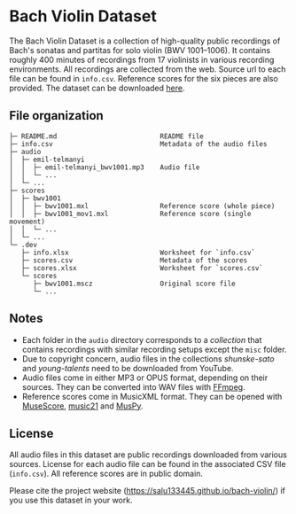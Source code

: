 # Bach Violin Dataset

The Bach Violin Dataset is a collection of high-quality public recordings of Bach's sonatas and partitas for solo violin (BWV 1001–1006). It contains roughly 400 minutes of recordings from 17 violinists in various recording environments. All recordings are collected from the web. Source url to each file can be found in `info.csv`. Reference scores for the six pieces are also provided. The dataset can be downloaded [here](https://github.com/salu133445/bach-violin/releases).

## File organization

```text
├─ README.md                          README file
├─ info.csv                           Metadata of the audio files
├─ audio
│  ├─ emil-telmanyi
│  │  ├─ emil-telmanyi_bwv1001.mp3    Audio file
│  │  └─ ...
│  └─ ...
├─ scores
│  ├─ bwv1001
│  │  ├─ bwv1001.mxl                  Reference score (whole piece)
│  │  ├─ bwv1001_mov1.mxl             Reference score (single movement)
│  │  └─ ...
│  └─ ...
└─ .dev
   ├─ info.xlsx                       Worksheet for `info.csv`
   ├─ scores.csv                      Metadata of the scores
   ├─ scores.xlsx                     Worksheet for `scores.csv`
   └─ scores
      ├─ bwv1001.mscz                 Original score file
      └─ ...
```

## Notes

- Each folder in the `audio` directory corresponds to a _collection_ that contains recordings with similar recording setups except the `misc` folder.
- Due to copyright concern, audio files in the collections _shunske-sato_ and _young-talents_ need to be downloaded from YouTube.
- Audio files come in either MP3 or OPUS format, depending on their sources. They can be converted into WAV files with [FFmpeg](http://ffmpeg.org/).
- Reference scores come in MusicXML format. They can be opened with [MuseScore](https://musescore.org/), [music21](https://web.mit.edu/music21/) and [MusPy](https://salu133445.github.io/muspy/).

## License

All audio files in this dataset are public recordings downloaded from various
sources. License for each audio file can be found in the associated CSV file
(`info.csv`). All reference scores are in public domain.

Please cite the project website (<https://salu133445.github.io/bach-violin/>) if you use this dataset in your work.
